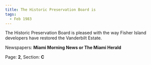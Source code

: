 ```yaml
---  
title: The Historic Preservation Board is  
tags:  
  - Feb 1983  
---  
```

  
The Historic Preservation Board is pleased with the way Fisher Island developers have restored the Vanderbilt Estate.  
  
Newspapers: **Miami Morning News or The Miami Herald**  
  
Page: **2**, Section: **C** 
